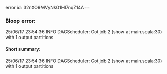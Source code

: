 error id: 32nXO9MVyNkG1Hl7nqZ14A==
### Bloop error:

25/06/17 23:54:36 INFO DAGScheduler: Got job 2 (show at main.scala:30) with 1 output partitions
#### Short summary: 

25/06/17 23:54:36 INFO DAGScheduler: Got job 2 (show at main.scala:30) with 1 output partitions